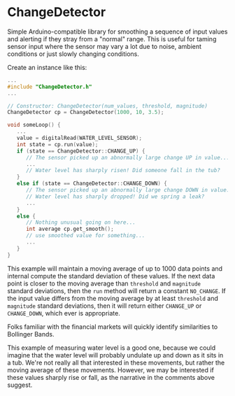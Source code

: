 # ChangeDetector

Simple Arduino-compatible library for smoothing a sequence of input values and alerting if they stray from a "normal" range. This is useful for taming sensor input where the sensor may vary a lot due to noise, ambient conditions or just slowly changing conditions.

Create an instance like this:

```c++
...
#include "ChangeDetector.h"
...

// Constructor: ChangeDetector(num_values, threshold, magnitude)
ChangeDetector cp = ChangeDetector(1000, 10, 3.5);

void someLoop() {
   ...
   value = digitalRead(WATER_LEVEL_SENSOR);
   int state = cp.run(value);
   if (state == ChangeDetector::CHANGE_UP) {
      // The sensor picked up an abnormally large change UP in value...
      ...
      // Water level has sharply risen! Did someone fall in the tub?
   }
   else if (state == ChangeDetector::CHANGE_DOWN) {
      // The sensor picked up an abnormally large change DOWN in value...
      // Water level has sharply dropped! Did we spring a leak?
      ...
   }
   else {
      // Nothing unusual going on here...
      int average cp.get_smooth();
      // use smoothed value for something...
      ...
   }
}
```

This example will maintain a moving average of up to 1000 data points and internal compute the standard deviation of these values. If the next data point is closer to the moving average than `threshold` and `magnitude` standard deviations, then the `run` method will return a constant `NO_CHANGE`. If the input value differs from the moving average by at least `threshold` and `magnitude` standard deviations, then it will return either `CHANGE_UP` or `CHANGE_DOWN`, which ever is appropriate.

Folks familiar with the financial markets will quickly identify similarities to Bollinger Bands.

This example of measuring water level is a good one, because we could imagine that the water level will probably undulate up and down as it sits in a tub. We're not really all that interested in these movements, but rather the moving average of these movements. However, we may be interested if these values sharply rise or fall, as the narrative in the comments above suggest.
